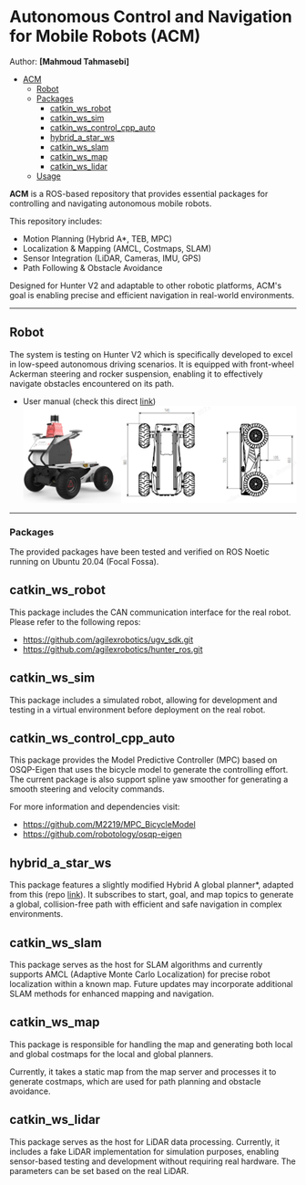 # Autonomous Control and Navigation for Mobile Robots (ACM)
Author: **[Mahmoud Tahmasebi]**

<!-- TOC -->

- [ACM](#ACM)
  - [Robot](#Robot)
  - [Packages](#Packages)
    - [catkin_ws_robot](#catkin_ws_robot)
    - [catkin_ws_sim](#catkin_ws_sim)
    - [catkin_ws_control_cpp_auto](#catkin_ws_control_cpp_auto)
    - [hybrid_a_star_ws](#hybrid_a_star_ws)
    - [catkin_ws_slam](#catkin_ws_slam)
    - [catkin_ws_map](#catkin_ws_map)
    - [catkin_ws_lidar](#catkin_ws_lidar)
  - [Usage](#usage)


<!-- /TOC -->

**ACM** is a ROS-based repository that provides essential packages for controlling and navigating autonomous mobile robots.

This repository includes:
* Motion Planning (Hybrid A*, TEB, MPC)
* Localization & Mapping (AMCL, Costmaps, SLAM)
* Sensor Integration (LiDAR, Cameras, IMU, GPS)
* Path Following & Obstacle Avoidance

Designed for Hunter V2 and adaptable to other robotic platforms, ACM's goal is enabling precise and efficient navigation in real-world environments.

--- 
## Robot
The system is testing on Hunter V2 which is specifically developed to excel in low-speed autonomous driving scenarios. It is equipped with front-wheel Ackerman steering and rocker suspension, enabling it to effectively navigate obstacles encountered on its path.
* User manual (check this direct [link](https://global.agilex.ai/pages/download-manual))
![Hunter V2](./imgs/robot.png)

---
### Packages
The provided packages have been tested and verified on ROS Noetic running on Ubuntu 20.04 (Focal Fossa).

## catkin_ws_robot
This package includes the CAN communication interface for the real robot. Please refer to the following repos:

* https://github.com/agilexrobotics/ugv_sdk.git
* https://github.com/agilexrobotics/hunter_ros.git

## catkin_ws_sim
This package includes a simulated robot, allowing for development and testing in a virtual environment before deployment on the real robot.

## catkin_ws_control_cpp_auto
This package provides the Model Predictive Controller (MPC) based on OSQP-Eigen that uses the bicycle model to generate the controlling effort. The current package is also support spline yaw smoother for generating a smooth steering and velocity commands.

For more information and dependencies visit:

* https://github.com/M2219/MPC_BicycleModel
* https://github.com/robotology/osqp-eigen

## hybrid_a_star_ws
This package features a slightly modified Hybrid A global planner*, adapted from this  (repo [link](https://github.com/zm0612/Hybrid_A_Star/tree/main)). It subscribes to start, goal, and map topics to generate a global, collision-free path with efficient and safe navigation in complex environments.

## catkin_ws_slam
This package serves as the host for SLAM algorithms and currently supports AMCL (Adaptive Monte Carlo Localization) for precise robot localization within a known map. Future updates may incorporate additional SLAM methods for enhanced mapping and navigation.

## catkin_ws_map
This package is responsible for handling the map and generating both local and global costmaps for the local and global planners.

Currently, it takes a static map from the map server and processes it to generate costmaps, which are used for path planning and obstacle avoidance.

## catkin_ws_lidar
This package serves as the host for LiDAR data processing. Currently, it includes a fake LiDAR implementation for simulation purposes, enabling sensor-based testing and development without requiring real hardware. The parameters can be set based on the real LiDAR.


